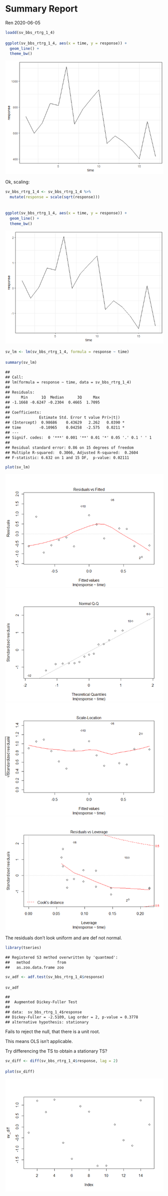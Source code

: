 Summary Report
================
Ren
2020-06-05

``` r
loadd(sv_bbs_rtrg_1_4)

ggplot(sv_bbs_rtrg_1_4, aes(x = time, y = response)) +
  geom_line() +
  theme_bw()
```

![](report_sv_alone_one_files/figure-gfm/load%20a%20ts-1.png)<!-- -->

Ok, scaling:

``` r
sv_bbs_rtrg_1_4 <- sv_bbs_rtrg_1_4 %>%
  mutate(response = scale(sqrt(response)))


ggplot(sv_bbs_rtrg_1_4, aes(x = time, y = response)) +
  geom_line() +
  theme_bw()
```

![](report_sv_alone_one_files/figure-gfm/scale-1.png)<!-- -->

``` r
sv_lm <- lm(sv_bbs_rtrg_1_4, formula = response ~ time)

summary(sv_lm)
```

    ## 
    ## Call:
    ## lm(formula = response ~ time, data = sv_bbs_rtrg_1_4)
    ## 
    ## Residuals:
    ##     Min      1Q  Median      3Q     Max 
    ## -1.1668 -0.6247 -0.2304  0.4665  1.7095 
    ## 
    ## Coefficients:
    ##             Estimate Std. Error t value Pr(>|t|)  
    ## (Intercept)  0.98686    0.43629   2.262   0.0390 *
    ## time        -0.10965    0.04258  -2.575   0.0211 *
    ## ---
    ## Signif. codes:  0 '***' 0.001 '**' 0.01 '*' 0.05 '.' 0.1 ' ' 1
    ## 
    ## Residual standard error: 0.86 on 15 degrees of freedom
    ## Multiple R-squared:  0.3066, Adjusted R-squared:  0.2604 
    ## F-statistic: 6.632 on 1 and 15 DF,  p-value: 0.02111

``` r
plot(sv_lm)
```

![](report_sv_alone_one_files/figure-gfm/fit%20a%20lm-1.png)<!-- -->![](report_sv_alone_one_files/figure-gfm/fit%20a%20lm-2.png)<!-- -->![](report_sv_alone_one_files/figure-gfm/fit%20a%20lm-3.png)<!-- -->![](report_sv_alone_one_files/figure-gfm/fit%20a%20lm-4.png)<!-- -->

The residuals don’t look uniform and are def not normal.

``` r
library(tseries)
```

    ## Registered S3 method overwritten by 'quantmod':
    ##   method            from
    ##   as.zoo.data.frame zoo

``` r
sv_adf <- adf.test(sv_bbs_rtrg_1_4$response)

sv_adf
```

    ## 
    ##  Augmented Dickey-Fuller Test
    ## 
    ## data:  sv_bbs_rtrg_1_4$response
    ## Dickey-Fuller = -2.5109, Lag order = 2, p-value = 0.3778
    ## alternative hypothesis: stationary

Fails to reject the null, that there is a unit root.

This means OLS isn’t applicable.

Try differencing the TS to obtain a stationary TS?

``` r
sv_diff <- diff(sv_bbs_rtrg_1_4$response, lag = 2)

plot(sv_diff)
```

![](report_sv_alone_one_files/figure-gfm/differencing-1.png)<!-- -->
